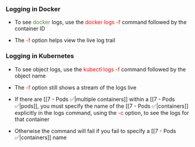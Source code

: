 ### Logging in Docker

- To see <span style="color:#5c7e3e">docker</span> logs, use the <span style="color:red">docker logs -f</span> command followed by the container ID

- The <span style="color:red">-f</span> option helps view the live log trail

### Logging in Kubernetes

- To see object logs, use the <span style="color:red">kubectl logs -f</span> command followed by the object name

- The <span style="color:red">-f</span> option still shows a stream of the logs live

- If there are [[7 - Pods ✅|multiple containers]] within a [[7 - Pods ✅|pods]], you must specify the name of the [[7 - Pods ✅|containers]] explicitly in the logs command, using the <span style="color:red">-c</span> option, to see the logs for that container

- Otherwise the command will fail if you fail to specify a [[7 - Pods ✅|containers]] name